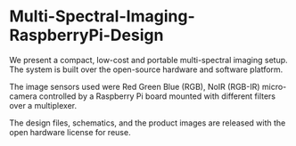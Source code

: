 # Multi-Spectral-Imaging-RaspberryPi-Design

We present a compact, low-cost and portable multi-spectral imaging setup. The system is built over the open-source hardware and software platform. 

The image sensors used were Red Green Blue (RGB), NoIR (RGB-IR) micro-camera controlled by a Raspberry Pi board mounted with different filters over a multiplexer.

The design files, schematics, and the product images are released with the open hardware license for reuse.
